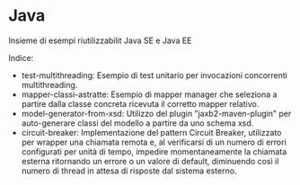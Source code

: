 # Java
Insieme di esempi riutilizzabilit Java SE e Java EE

Indice:
* test-multithreading: Esempio di test unitario per invocazioni concorrenti multithreading.
* mapper-classi-astratte: Esempio di mapper manager che seleziona a partire dalla classe concreta ricevuta il corretto mapper relativo.
* model-generator-from-xsd: Utilizzo del plugin "jaxb2-maven-plugin" per auto-generare classi del modello a partire da uno schema xsd.
* circuit-breaker: Implementazione del pattern Circuit Breaker, utilizzato per wrapper una chiamata remota e, al verificarsi di un numero di errori configurati per unità di tempo, impedire momentaneamente la chiamata esterna ritornando un errore o un valore di default, diminuendo così il numero di thread in attesa di risposte dal sistema esterno.